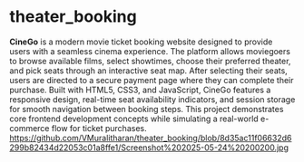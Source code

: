 # theater_booking
**CineGo** is a modern movie ticket booking website designed to provide users with a seamless cinema experience. The platform allows moviegoers to browse available films, select showtimes, choose their preferred theater, and pick seats through an interactive seat map. After selecting their seats, users are directed to a secure payment page where they can complete their purchase. Built with HTML5, CSS3, and JavaScript, CineGo features a responsive design, real-time seat availability indicators, and session storage for smooth navigation between booking steps. This project demonstrates core frontend development concepts while simulating a real-world e-commerce flow for ticket purchases.
https://github.com/VMuralitharan/theater_booking/blob/8d35ac11f06632d6299b82434d22053c01a8ffe1/Screenshot%202025-05-24%20200200.jpg
